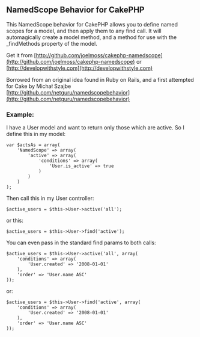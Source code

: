 ## NamedScope Behavior for CakePHP

This NamedScope behavior for CakePHP allows you to define named scopes for a model,
and then apply them to any find call. It will automagically create a model method,
and a method for use with the _findMethods property of the model.

Get it from [http://github.com/joelmoss/cakephp-namedscope](http://github.com/joelmoss/cakephp-namedscope) or [http://developwithstyle.com](http://developwithstyle.com)

Borrowed from an original idea found in Ruby on Rails, and a first attempted for Cake
by Michał Szajbe [http://github.com/netguru/namedscopebehavior](http://github.com/netguru/namedscopebehavior)


### Example:
 
I have a User model and want to return only those which are active. So I define this in my model:

    var $actsAs = array(
        'NamedScope' => array(
            'active' => array(
                'conditions' => array(
                    'User.is_active' => true
                )
            )
        )
    );

Then call this in my User controller:

    $active_users = $this->User->active('all');

or this:

    $active_users = $this->User->find('active');

You can even pass in the standard find params to both calls:

    $active_users = $this->User->active('all', array(
        'conditions' => array(
            'User.created' => '2008-01-01'
        ),
        'order' => 'User.name ASC'
    ));
    
or:

    $active_users = $this->User->find('active', array(
        'conditions' => array(
            'User.created' => '2008-01-01'
        ),
        'order' => 'User.name ASC'
    ));